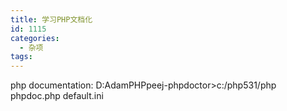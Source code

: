 ```yaml
---
title: 学习PHP文档化
id: 1115
categories:
  - 杂项
tags:
---
```


php documentation: D:AdamPHPpeej-phpdoctor>c:/php531/php phpdoc.php default.ini